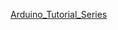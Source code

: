 

[Arduino_Tutorial_Series](https://www.youtube.com/playlist?list=PLS1QulWo1RIYUOtZVqcBMELUl9H2und-F)

